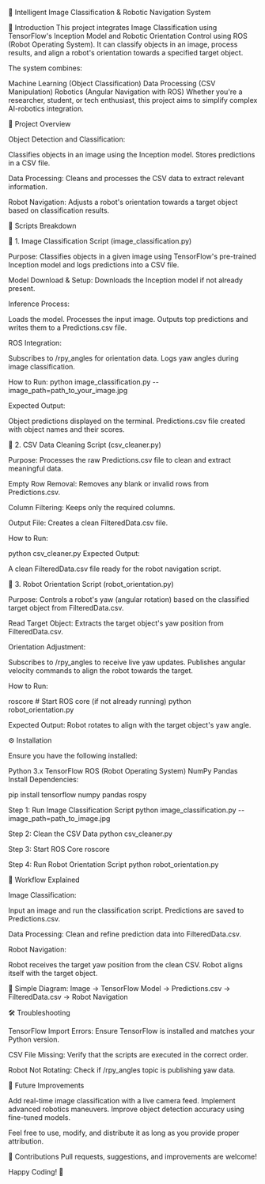 🚀 Intelligent Image Classification & Robotic Navigation System

📖 Introduction
This project integrates Image Classification using TensorFlow's Inception Model and Robotic Orientation Control using ROS (Robot Operating System). It can classify objects in an image, process results, and align a robot's orientation towards a specified target object.

The system combines:

Machine Learning (Object Classification)
Data Processing (CSV Manipulation)
Robotics (Angular Navigation with ROS)
Whether you're a researcher, student, or tech enthusiast, this project aims to simplify complex AI-robotics integration.

🌟 Project Overview

Object Detection and Classification:

Classifies objects in an image using the Inception model.
Stores predictions in a CSV file.

Data Processing:
Cleans and processes the CSV data to extract relevant information.

Robot Navigation:
Adjusts a robot's orientation towards a target object based on classification results.

📝 Scripts Breakdown

📌 1. Image Classification Script (image_classification.py)

Purpose:
Classifies objects in a given image using TensorFlow's pre-trained Inception model and logs predictions into a CSV file.

Model Download & Setup:
Downloads the Inception model if not already present.

Inference Process:

Loads the model.
Processes the input image.
Outputs top predictions and writes them to a Predictions.csv file.

ROS Integration:

Subscribes to /rpy_angles for orientation data.
Logs yaw angles during image classification.

How to Run:
python image_classification.py --image_path=path_to_your_image.jpg

Expected Output:

Object predictions displayed on the terminal.
Predictions.csv file created with object names and their scores.

📌 2. CSV Data Cleaning Script (csv_cleaner.py)

Purpose:
Processes the raw Predictions.csv file to clean and extract meaningful data.

Empty Row Removal:
Removes any blank or invalid rows from Predictions.csv.

Column Filtering:
Keeps only the required columns.

Output File:
Creates a clean FilteredData.csv file.

How to Run:

python csv_cleaner.py
Expected Output:

A clean FilteredData.csv file ready for the robot navigation script.

📌 3. Robot Orientation Script (robot_orientation.py)

Purpose:
Controls a robot's yaw (angular rotation) based on the classified target object from FilteredData.csv.

Read Target Object:
Extracts the target object's yaw position from FilteredData.csv.

Orientation Adjustment:

Subscribes to /rpy_angles to receive live yaw updates.
Publishes angular velocity commands to align the robot towards the target.

How to Run:

roscore  # Start ROS core (if not already running)
python robot_orientation.py

Expected Output:
Robot rotates to align with the target object's yaw angle.

⚙️ Installation

Ensure you have the following installed:

Python 3.x
TensorFlow
ROS (Robot Operating System)
NumPy
Pandas
Install Dependencies:

pip install tensorflow numpy pandas rospy

Step 1: Run Image Classification Script
python image_classification.py --image_path=path_to_image.jpg

Step 2: Clean the CSV Data
python csv_cleaner.py

Step 3: Start ROS Core
roscore

Step 4: Run Robot Orientation Script
python robot_orientation.py

🔄 Workflow Explained

Image Classification:

Input an image and run the classification script.
Predictions are saved to Predictions.csv.

Data Processing:
Clean and refine prediction data into FilteredData.csv.

Robot Navigation:

Robot receives the target yaw position from the clean CSV.
Robot aligns itself with the target object.

🎯 Simple Diagram:
Image → TensorFlow Model → Predictions.csv → FilteredData.csv → Robot Navigation

🛠️ Troubleshooting

TensorFlow Import Errors:
Ensure TensorFlow is installed and matches your Python version.

CSV File Missing:
Verify that the scripts are executed in the correct order.

Robot Not Rotating:
Check if /rpy_angles topic is publishing yaw data.

🚀 Future Improvements

Add real-time image classification with a live camera feed.
Implement advanced robotics maneuvers.
Improve object detection accuracy using fine-tuned models.

Feel free to use, modify, and distribute it as long as you provide proper attribution.

🤝 Contributions
Pull requests, suggestions, and improvements are welcome!

Happy Coding! 🚀
